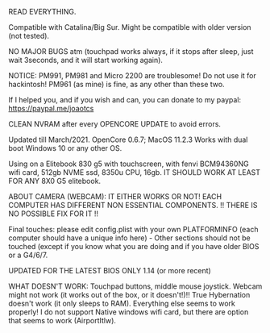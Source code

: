 READ EVERYTHING.

Compatible with Catalina/Big Sur. Might be compatible with older version (not tested).

NO MAJOR BUGS atm (touchpad works always, if it stops after sleep, just wait 3seconds, and it will start working again).

NOTICE: PM991, PM981 and Micro 2200 are troublesome! Do not use it for hackintosh! PM961 (as mine) is fine, as any other than these two.

If I helped you, and if you wish and can, you can donate to my paypal: https://paypal.me/joaotcs

CLEAN NVRAM after every OPENCORE UPDATE to avoid errors.

Updated till March/2021. OpenCore 0.6.7; MacOS 11.2.3
Works with dual boot Windows 10 or any other OS.

Using on a Elitebook 830 g5 with touchscreen, with fenvi BCM94360NG wifi card, 512gb NVME ssd, 8350u CPU, 16gb.
IT SHOULD WORK AT LEAST FOR ANY 8X0 G5 elitebook.

ABOUT CAMERA (WEBCAM): IT EITHER WORKS OR NOT! EACH COMPUTER HAS DIFFERENT NON ESSENTIAL COMPONENTS.
!! THERE IS NO POSSIBLE FIX FOR IT !!

Final touches: please edit config.plist with your own PLATFORMINFO (each computer should have a unique info here) - Other sections should not be touched (except if you know what you are doing and if you have older BIOS or a G4/6/7.



UPDATED FOR THE LATEST BIOS ONLY 1.14 (or more recent)


WHAT DOESN'T WORK: Touchpad buttons, middle mouse joystick. Webcam might not work (it works out of the box, or it doesn't!)!! True Hybernation doesn't work (it only sleeps to RAM).
Everything else seems to work properly!
I do not support Native windows wifi card, but there are option that seems to work (AirportItlw).

